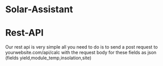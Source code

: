 # Solar-Assistant

# Rest-API
Our rest api is very simple all you need to do is to send a post request to yourwebsite.com/api/calc with the request body for these fields as json (fields yield,module_temp,insolation,site)
